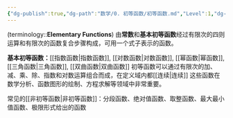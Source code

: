 ```yaml
---
{"dg-publish":true,"dg-path":"数学/0. 初等函数/初等函数.md","Level":1,"dg-pinned":true,"permalink":"/数学/0. 初等函数/初等函数/","pinned":true,"dgPassFrontmatter":true,"noteIcon":"","created":"2024-05-21T15:20:27.000+08:00","updated":"2025-04-14T17:51:52.513+08:00"}
---
```



(terminology::**Elementary Functions**)
由**常数**和**基本初等函数**经过有限次的四则运算和有限次的函数复合步骤构成，可用一个式子表示的函数。

**基本初等函数：**[[指数函数\|指数函数]], [[对数函数\|对数函数]], [[幂函数\|幂函数]], [[三角函数\|三角函数]], [[双曲函数\|双曲函数]]
初等函数可以通过有限次的加、减、乘、除、指数和对数运算组合而成，在定义域内都[[连续\|连续]]
这些函数在数学分析、函数图形的绘制、方程求解等领域中非常重要。

常见的[[非初等函数\|非初等函数]]：分段函数、绝对值函数、取整函数、最大最小值函数、极限形式给出的函数
